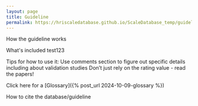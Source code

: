 ```yaml
---
layout: page
title: Guideline
permalink: https://hriscaledatabase.github.io/ScaleDatabase_temp/guideline/ #/guideline/
---
```


How the guideline works

What's included 
test123

Tips for how to use it: Use comments section to figure out specific details including about validation studies
Don’t just rely on the rating value - read the papers!


Click here for a [Glossary]({% post_url 2024-10-09-glossary %})

How to cite the database/guideline